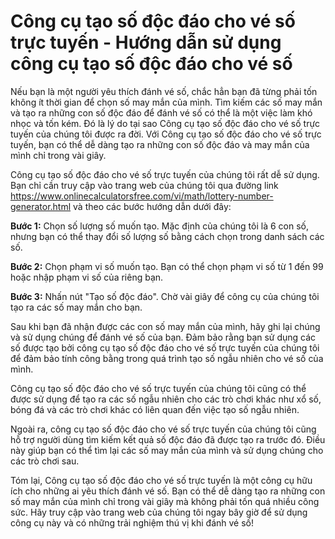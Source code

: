Công cụ tạo số độc đáo cho vé số trực tuyến - Hướng dẫn sử dụng công cụ tạo số độc đáo cho vé số
================================================================================================

Nếu bạn là một người yêu thích đánh vé số, chắc hẳn bạn đã từng phải tốn không ít thời gian để chọn số may mắn của mình. Tìm kiếm các số may mắn và tạo ra những con số độc đáo để đánh vé số có thể là một việc làm khó nhọc và tốn kém. Đó là lý do tại sao Công cụ tạo số độc đáo cho vé số trực tuyến của chúng tôi được ra đời. Với Công cụ tạo số độc đáo cho vé số trực tuyến, bạn có thể dễ dàng tạo ra những con số độc đáo và may mắn của mình chỉ trong vài giây.

Công cụ tạo số độc đáo cho vé số trực tuyến của chúng tôi rất dễ sử dụng. Bạn chỉ cần truy cập vào trang web của chúng tôi qua đường link <https://www.onlinecalculatorsfree.com/vi/math/lottery-number-generator.html> và theo các bước hướng dẫn dưới đây:

**Bước 1:** Chọn số lượng số muốn tạo. Mặc định của chúng tôi là 6 con số, nhưng bạn có thể thay đổi số lượng số bằng cách chọn trong danh sách các số.

**Bước 2:** Chọn phạm vi số muốn tạo. Bạn có thể chọn phạm vi số từ 1 đến 99 hoặc nhập phạm vi số của riêng bạn.

**Bước 3:** Nhấn nút "Tạo số độc đáo". Chờ vài giây để công cụ của chúng tôi tạo ra các số may mắn cho bạn.

Sau khi bạn đã nhận được các con số may mắn của mình, hãy ghi lại chúng và sử dụng chúng để đánh vé số của bạn. Đảm bảo rằng bạn sử dụng các số được tạo bởi công cụ tạo số độc đáo cho vé số trực tuyến của chúng tôi để đảm bảo tính công bằng trong quá trình tạo số ngẫu nhiên cho vé số của mình.

Công cụ tạo số độc đáo cho vé số trực tuyến của chúng tôi cũng có thể được sử dụng để tạo ra các số ngẫu nhiên cho các trò chơi khác như xổ số, bóng đá và các trò chơi khác có liên quan đến việc tạo số ngẫu nhiên.

Ngoài ra, công cụ tạo số độc đáo cho vé số trực tuyến của chúng tôi cũng hỗ trợ người dùng tìm kiếm kết quả số độc đáo đã được tạo ra trước đó. Điều này giúp bạn có thể tìm lại các số may mắn của mình và sử dụng chúng cho các trò chơi sau.

Tóm lại, Công cụ tạo số độc đáo cho vé số trực tuyến là một công cụ hữu ích cho những ai yêu thích đánh vé số. Bạn có thể dễ dàng tạo ra những con số may mắn của mình chỉ trong vài giây mà không phải tốn quá nhiều công sức. Hãy truy cập vào trang web của chúng tôi ngay bây giờ để sử dụng công cụ này và có những trải nghiệm thú vị khi đánh vé số!